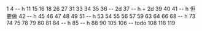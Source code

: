 1
4 -- h
11
15
16
18
26
27
31
33
34
35
36 -- 2d
37 -- h + 2d
39
40
41 -- h 但要做
42 -- h
45
46
47
48
49
51 -- h
53
54
55
56
57
59
63
64
66
68 -- h
73
74
75
78
79
80
81
84 -- h
85 -- h
88
90
105
106 -- todo
108
118
119